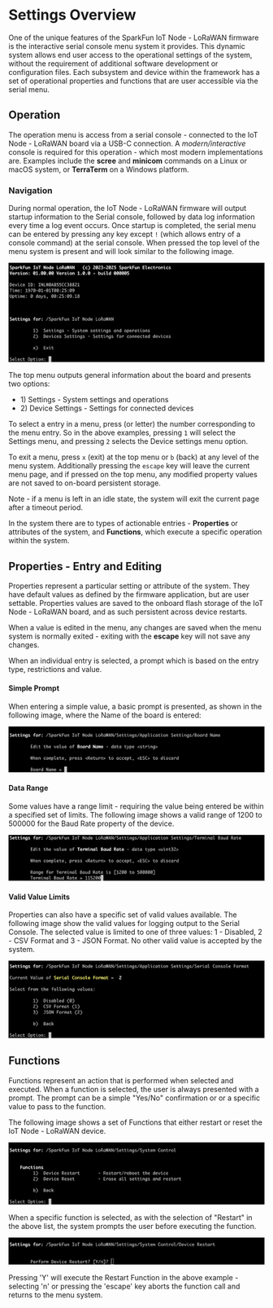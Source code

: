 # Settings Overview

One of the unique features of the SparkFun IoT Node - LoRaWAN firmware is the interactive serial console menu system it provides. This dynamic system allows end user access to the operational settings of the system, without the requirement of additional software development or configuration files. Each subsystem and device within the framework has a set of operational properties and functions that are user accessible via the serial menu. 

## Operation

The operation menu is access from a serial console - connected to the IoT Node - LoRaWAN board via a USB-C connection. A *modern/interactive* console is required for this operation - which most modern implementations are. Examples include the **scree** and **minicom** commands on a Linux or macOS system, or **TerraTerm** on a Windows platform. 

### Navigation

During normal operation, the IoT Node - LoRaWAN firmware will output startup information to the Serial console, followed by data log information every time a log event occurs. Once startup is completed, the serial menu can be entered by pressing any key except `!` (which allows entry of a console command) at the serial console. When pressed the top level of the menu system is present and will look similar to the following image.

![Settings Menu](assets/img/settings_top_menu.png)

The top menu outputs general information about the board and presents two options:

 - 1\) Settings - System settings and operations
 - 2\) Device Settings - Settings for connected devices

 To select a entry in a menu, press (or letter) the number corresponding to the menu entry. So in the above examples, pressing `1` will select the Settings menu, and pressing `2` selects the Device settings menu option. 

 To exit a menu, press `x` (exit) at the top menu or `b` (back) at any level of the menu system. Additionally pressing the `escape` key will leave the current menu page, and if pressed on the top menu, any modified property values are not saved to on-board persistent storage. 

 Note - if a menu is left in an idle state, the system will exit the current page after a timeout period.

In the system there are to types of actionable entries - **Properties** or attributes of the system, and **Functions**, which execute a specific operation within the system. 

## Properties - Entry and Editing

Properties represent a particular setting or attribute of the system. They have default values as defined by the firmware application, but are user settable. Properties values are saved to the onboard flash storage of the IoT Node - LoRaWAN board, and as such persistent across device restarts.

When a value is edited in the menu, any changes are saved when the menu system is normally exited - exiting with the **escape** key will not save any changes.

 When an individual entry is selected, a prompt which is based on the entry type, restrictions and value. 

#### Simple Prompt

 When entering a simple value, a basic prompt is presented, as shown in the following image, where the Name of the board is entered:

 ![Simple Prompt](assets/img/settings_prompt_simple.png)

#### Data Range

Some values have a range limit - requiring the value being entered be within a specified set of limits. The following image shows a valid range of 1200 to 500000 for the Baud Rate property of the device.

![Range Limit](assets/img/settings_entry_range.png)

#### Valid Value Limits

Properties can also have a specific set of valid values available. The following image show the valid values for logging output to the Serial Console. The selected value is limited to one of three values: 1 - Disabled, 2 - CSV Format and 3 - JSON Format. No other valid value is accepted by the system.

![Valid Values](assets/img/settings_entry_select.png)

## Functions

Functions represent an action that is performed when selected and executed. When a function is selected, the user is always presented with a prompt. The prompt can be a simple "Yes/No" confirmation or or a specific value to pass to the function.

The following image shows a set of Functions that either restart or reset the IoT Node - LoRaWAN device.

![Function List](assets/img/settings_function.png)

When a specific function is selected, as with the selection of "Restart" in the above list, the system prompts the user before executing the function.

![Function Prompt](assets/img/settings_function_prompt.png)

Pressing 'Y' will execute the Restart Function in the above example - selecting 'n' or pressing the 'escape' key aborts the function call and returns to the menu system.